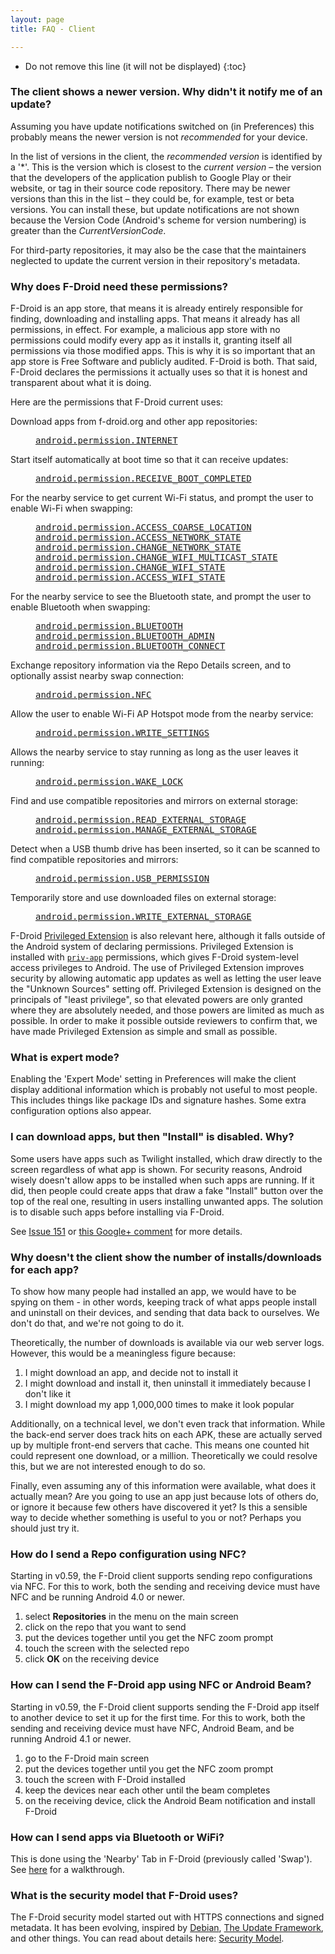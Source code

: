 ```yaml
---
layout: page
title: FAQ - Client

---
```


* Do not remove this line (it will not be displayed)
{:toc}

### The client shows a newer version. Why didn't it notify me of an update?

Assuming you have update notifications switched on (in Preferences) this
probably means the newer version is not *recommended* for your device.

In the list of versions in the client, the *recommended version* is
identified by a '\*'. This is the version which is closest to the
*current version* &ndash; the version that the developers of the
application publish to Google Play or their website, or tag in their
source code repository. There may be newer versions than this in the
list &ndash; they could be, for example, test or beta versions. You can
install these, but update notifications are not shown because the
Version Code (Android's scheme for version numbering) is greater than
the _CurrentVersionCode_.

For third-party repositories, it may also be the case that the
maintainers neglected to update the current version in their
repository's metadata.


### Why does F-Droid need these permissions?

F-Droid is an app store, that means it is already entirely responsible
for finding, downloading and installing apps. That means it already has
all permissions, in effect. For example, a malicious app store with no
permissions could modify every app as it installs it, granting itself
all permissions via those modified apps. This is why it is so important
that an app store is Free Software and publicly audited. F-Droid is
both. That said, F-Droid declares the permissions it actually uses so
that it is honest and transparent about what it is doing.

Here are the permissions that F-Droid current uses:

<dl><dt>

Download apps from f-droid.org and other app repositories:

</dt><dd><tt><a href="https://developer.android.com/reference/android/Manifest.permission.html#INTERNET" target="_blank">android.permission.INTERNET</a></tt></dd><dt>

Start itself automatically at boot time so that it can receive updates:

</dt><dd><tt><a href="https://developer.android.com/reference/android/Manifest.permission.html#RECEIVE_BOOT_COMPLETED" target="_blank">android.permission.RECEIVE_BOOT_COMPLETED</a></tt></dd><dt>

For the nearby service to get current Wi-Fi status, and prompt the user to enable Wi-Fi when swapping:

</dt><dd><tt><a href="https://developer.android.com/reference/android/Manifest.permission.html#ACCESS_COARSE_LOCATION" target="_blank">android.permission.ACCESS_COARSE_LOCATION</a></tt><br/>
<tt><a href="https://developer.android.com/reference/android/Manifest.permission.html#ACCESS_NETWORK_STATE" target="_blank">android.permission.ACCESS_NETWORK_STATE</a></tt><br/>
<tt><a href="https://developer.android.com/reference/android/Manifest.permission.html#CHANGE_NETWORK_STATE" target="_blank">android.permission.CHANGE_NETWORK_STATE</a></tt><br/>
<tt><a href="https://developer.android.com/reference/android/Manifest.permission.html#CHANGE_WIFI_MULTICAST_STATE" target="_blank">android.permission.CHANGE_WIFI_MULTICAST_STATE</a></tt><br/>
<tt><a href="https://developer.android.com/reference/android/Manifest.permission.html#CHANGE_WIFI_STATE" target="_blank">android.permission.CHANGE_WIFI_STATE</a></tt><br/>
<tt><a href="https://developer.android.com/reference/android/Manifest.permission.html#ACCESS_WIFI_STATE" target="_blank">android.permission.ACCESS_WIFI_STATE</a></tt></dd><dt>

For the nearby service to see the Bluetooth state, and prompt the user to enable Bluetooth when swapping:

</dt><dd><tt><a href="https://developer.android.com/reference/android/Manifest.permission.html#BLUETOOTH" target="_blank">android.permission.BLUETOOTH</a></tt><br/>
<tt><a href="https://developer.android.com/reference/android/Manifest.permission.html#BLUETOOTH_ADMIN" target="_blank">android.permission.BLUETOOTH_ADMIN</a></tt><br/>
<tt><a href="https://developer.android.com/reference/android/Manifest.permission.html#BLUETOOTH_CONNECT" target="_blank">android.permission.BLUETOOTH_CONNECT</a></tt></dd><dt>

Exchange repository information via the Repo Details screen, and to optionally assist nearby swap connection:

</dt><dd><tt><a href="https://developer.android.com/reference/android/Manifest.permission.html#NFC" target="_blank">android.permission.NFC</a></tt></dd><dt>

Allow the user to enable Wi-Fi AP Hotspot mode from the nearby service:

</dt><dd><tt><a href="https://developer.android.com/reference/android/Manifest.permission.html#WRITE_SETTINGS" target="_blank">android.permission.WRITE_SETTINGS</a></tt></dd><dt>

Allows the nearby service to stay running as long as the user leaves it running:

</dt><dd><tt><a href="https://developer.android.com/reference/android/Manifest.permission.html#WAKE_LOCK" target="_blank">android.permission.WAKE_LOCK</a></tt></dd><dt>

Find and use compatible repositories and mirrors on external storage:

</dt><dd><tt><a href="https://developer.android.com/reference/android/Manifest.permission.html#READ_EXTERNAL_STORAGE" target="_blank">android.permission.READ_EXTERNAL_STORAGE</a></tt><br/>
<tt><a href="https://developer.android.com/reference/android/Manifest.permission.html#MANAGE_EXTERNAL_STORAGE" target="_blank">android.permission.MANAGE_EXTERNAL_STORAGE</a></tt></dd><dt>

Detect when a USB thumb drive has been inserted, so it can be scanned to find compatible repositories and mirrors:

</dt><dd><tt><a href="https://developer.android.com/reference/android/Manifest.permission.html#USB_PERMISSION" target="_blank">android.permission.USB_PERMISSION</a></tt></dd><dt>

Temporarily store and use downloaded files on external storage:

</dt><dd><tt><a href="https://developer.android.com/reference/android/Manifest.permission.html#WRITE_EXTERNAL_STORAGE" target="_blank">android.permission.WRITE_EXTERNAL_STORAGE</a></tt></dd></dl>

F-Droid [Privileged Extension](https://gitlab.com/fdroid/privileged-extension/) is also relevant here, although it falls outside of the Android system of declaring permissions. Privileged Extension is installed with [`priv-app`](https://source.android.com/docs/core/permissions/perms-allowlist) permissions, which gives F-Droid system-level access privileges to Android. The use of Privileged Extension improves security by allowing automatic app updates as well as letting the user leave the "Unknown Sources" setting off. Privileged Extension is designed on the principals of "least privilege", so that elevated powers are only granted where they are absolutely needed, and those powers are limited as much as possible.  In order to make it possible outside reviewers to confirm that, we have made Privileged Extension as simple and small as possible.


### What is expert mode?

Enabling the 'Expert Mode' setting in Preferences will make the client
display additional information which is probably not useful to most
people. This includes things like package IDs and signature hashes. Some
extra configuration options also appear.


### I can download apps, but then "Install" is disabled. Why?

Some users have apps such as Twilight installed, which draw directly to
the screen regardless of what app is shown. For security reasons,
Android wisely doesn't allow apps to be installed when such apps are
running. If it did, then people could create apps that draw a fake
"Install" button over the top of the real one, resulting in users
installing unwanted apps. The solution is to disable such apps before
installing via F-Droid.

See [Issue 151](https://gitlab.com/fdroid/fdroidclient/issues/151) or
[this Google+
comment](https://plus.google.com/116713673773180618201/posts/UvW3tgSgdUp)
for more details.


### Why doesn't the client show the number of installs/downloads for each app?

To show how many people had installed an app, we would have to be spying
on them - in other words, keeping track of what apps people install and
uninstall on their devices, and sending that data back to ourselves. We
don't do that, and we're not going to do it.

Theoretically, the number of downloads is available via our web server
logs. However, this would be a meaningless figure because:

1.  I might download an app, and decide not to install it
2.  I might download and install it, then uninstall it immediately
    because I don't like it
3.  I might download my app 1,000,000 times to make it look popular

Additionally, on a technical level, we don't even track that
information. While the back-end server does track hits on each APK,
these are actually served up by multiple front-end servers that cache.
This means one counted hit could represent one download, or a million.
Theoretically we could resolve this, but we are not interested enough to
do so.

Finally, even assuming any of this information were available, what does
it actually mean? Are you going to use an app just because lots of
others do, or ignore it because few others have discovered it yet? Is
this a sensible way to decide whether something is useful to you or not?
Perhaps you should just try it.


### How do I send a Repo configuration using NFC?

Starting in v0.59, the F-Droid client supports sending repo
configurations via NFC. For this to work, both the sending and receiving
device must have NFC and be running Android 4.0 or newer.

1.  select **Repositories** in the menu on the main screen
2.  click on the repo that you want to send
3.  put the devices together until you get the NFC zoom prompt
4.  touch the screen with the selected repo
5.  click **OK** on the receiving device


### How can I send the F-Droid app using NFC or Android Beam?

Starting in v0.59, the F-Droid client supports sending the F-Droid app
itself to another device to set it up for the first time. For this to
work, both the sending and receiving device must have NFC, Android Beam,
and be running Android 4.1 or newer.

1.  go to the F-Droid main screen
2.  put the devices together until you get the NFC zoom prompt
3.  touch the screen with F-Droid installed
4.  keep the devices near each other until the beam completes
5.  on the receiving device, click the Android Beam notification and
    install F-Droid

### How can I send apps via Bluetooth or WiFi?

This is done using the 'Nearby' Tab in F-Droid (previously called 'Swap').
See [here](../../tutorials/swap) for a walkthrough.

### What is the security model that F-Droid uses?

The F-Droid security model started out with HTTPS connections and signed
metadata. It has been evolving, inspired by [Debian](https://wiki.debian.org/SecureApt), [The Update
Framework](https://github.com/theupdateframework/tuf/blob/develop/docs/tuf-spec.txt),
and other things. You can read about details here: [Security Model](../Security_Model).
